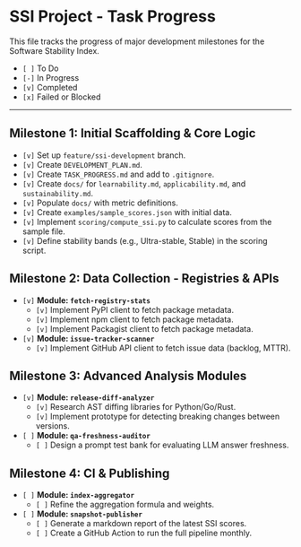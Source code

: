 # SSI Project - Task Progress

This file tracks the progress of major development milestones for the Software Stability Index.

- `[ ]` To Do
- `[-]` In Progress
- `[v]` Completed
- `[x]` Failed or Blocked

---

## Milestone 1: Initial Scaffolding & Core Logic

-   `[v]` Set up `feature/ssi-development` branch.
-   `[v]` Create `DEVELOPMENT_PLAN.md`.
-   `[v]` Create `TASK_PROGRESS.md` and add to `.gitignore`.
-   `[v]` Create `docs/` for `learnability.md`, `applicability.md`, and `sustainability.md`.
-   `[v]` Populate `docs/` with metric definitions.
-   `[v]` Create `examples/sample_scores.json` with initial data.
-   `[v]` Implement `scoring/compute_ssi.py` to calculate scores from the sample file.
-   `[v]` Define stability bands (e.g., Ultra-stable, Stable) in the scoring script.

## Milestone 2: Data Collection - Registries & APIs

-   `[v]` **Module: `fetch-registry-stats`**
    -   `[v]` Implement PyPI client to fetch package metadata.
    -   `[v]` Implement npm client to fetch package metadata.
    -   `[v]` Implement Packagist client to fetch package metadata.
-   `[v]` **Module: `issue-tracker-scanner`**
    -   `[v]` Implement GitHub API client to fetch issue data (backlog, MTTR).

## Milestone 3: Advanced Analysis Modules

-   `[v]` **Module: `release-diff-analyzer`**
    -   `[v]` Research AST diffing libraries for Python/Go/Rust.
    -   `[v]` Implement prototype for detecting breaking changes between versions.
-   `[ ]` **Module: `qa-freshness-auditor`**
    -   `[ ]` Design a prompt test bank for evaluating LLM answer freshness.

## Milestone 4: CI & Publishing

-   `[ ]` **Module: `index-aggregator`**
    -   `[ ]` Refine the aggregation formula and weights.
-   `[ ]` **Module: `snapshot-publisher`**
    -   `[ ]` Generate a markdown report of the latest SSI scores.
    -   `[ ]` Create a GitHub Action to run the full pipeline monthly. 